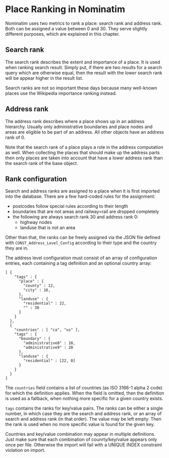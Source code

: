 # Place Ranking in Nominatim

Nominatim uses two metrics to rank a place: search rank and address rank.
Both can be assigned a value between 0 and 30. They serve slightly
different purposes, which are explained in this chapter.

## Search rank

The search rank describes the extent and importance of a place. It is used
when ranking search result. Simply put, if there are two results for a
search query which are otherwise equal, then the result with the _lower_
search rank will be appear higher in the result list.

Search ranks are not so important these days because many well-known
places use the Wikipedia importance ranking instead.

## Address rank

The address rank describes where a place shows up in an address hierarchy.
Usually only administrative boundaries and place nodes and areas are
eligible to be part of an address. All other objects have an address rank
of 0.

Note that the search rank of a place plays a role in the address computation
as well. When collecting the places that should make up the address parts
then only places are taken into account that have a lower address rank than
the search rank of the base object.

## Rank configuration

Search and address ranks are assigned to a place when it is first imported
into the database. There are a few hard-coded rules for the assignment:

 * postcodes follow special rules according to their length
 * boundaries that are not areas and railway=rail are dropped completely
 * the following are always search rank 30 and address rank 0:
    * highway nodes
    * landuse that is not an area

Other than that, the ranks can be freely assigned via the JSON file
defined with `CONST_Address_Level_Config` according to their type and
the country they are in.

The address level configuration must consist of an array of configuration
entries, each containing a tag definition and an optional country array:

```
[ {
    "tags" : {
      "place" : {
        "county" : 12,
        "city" : 16,
      },
      "landuse" : {
        "residential" : 22,
        "" : 30
      }
    }
  },
  {
    "countries" : [ "ca", "us" ],
    "tags" : {
      "boundary" : {
        "administrative8" : 18,
        "administrative9" : 20
      },
      "landuse" : {
        "residential" : [22, 0]
      }
    }
  }
]
```

The `countries` field contains a list of countries (as ISO 3166-1 alpha 2 code)
for which the definition applies. When the field is omitted, then the
definition is used as a fallback, when nothing more specific for a given
country exists.

`tags` contains the ranks for key/value pairs. The ranks can be either a
single number, in which case they are the search and address rank, or an array
of search and address rank (in that order). The value may be left empty.
Then the rank is used when no more specific value is found for the given
key.

Countries and key/value combination may appear in multiple definitions. Just
make sure that each combination of counrty/key/value appears only once per
file. Otherwise the import will fail with a UNIQUE INDEX constraint violation
on import.

